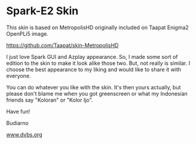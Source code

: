 # Spark-E2 Skin

This skin is based on MetropolisHD originally included on Taapat Enigma2 OpenPLi5 image.

https://github.com/Taapat/skin-MetropolisHD

I just love Spark GUI and Azplay appearance. So, I made some sort of edition to the skin to make it look alike those two. But, not really is similar. I choose the best appearance to my liking and would like to share it with everyone.

You can do whatever you like with the skin. It's then yours actually, but please don't blame me when you got greenscreen or what my Indonesian friends say "Koloran" or "Kolor Ijo".

Have fun!

Budiarno

www.dvbs.org
